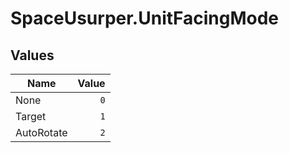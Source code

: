 # SpaceUsurper.UnitFacingMode
## Values
| Name | Value |
| ---- | ----: |
| None | `0` |
| Target | `1` |
| AutoRotate | `2` |
